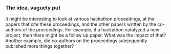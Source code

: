 ### The idea, vaguely put
It might be interesting to look at various hackathon proceedings, at the papers that cite these proceedings, and the 
other papers written by the co-authors of the proceedings. For example, if a hackathon catalyzed a new project, then
there might be a follow up paper. What was the impact of that? Another example, did co-authors on the proceedings 
subsequently published more things together?
